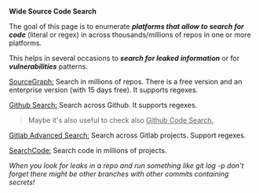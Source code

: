 
**Wide Source Code Search**

The goal of this page is to enumerate ***platforms that allow to search for code*** (literal or regex) in across thousands/millions of repos in one or more platforms.

This helps in several occasions to ***search for leaked information*** or for ***vulnerabilities*** patterns.

<ins>SourceGraph:</ins> Search in millions of repos. There is a free version and an enterprise version (with 15 days free). It supports regexes.

<ins>Github Search:</ins> Search across Github. It supports regexes.

  >Maybe it's also useful to check also <ins>Github Code Search.</ins>

<ins>Gitlab Advanced Search:</ins> Search across Gitlab projects. Support regexes.

<ins>SearchCode:</ins> Search code in millions of projects.

*When you look for leaks in a repo and run something like git log -p don't forget there might be other branches with other commits containing secrets!*
